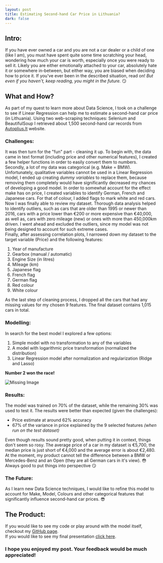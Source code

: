 ```yaml
---
layout: post
title: Estimating Second-hand Car Price in Lithuania? 
dark: false
---
```


## Intro:
If you have ever owned a car and you are not a car dealer or a child of one (like I am), you must have spent quite some time scratching your head, wondering how much your car is worth, especially once you were ready to sell it. Likely you are either emotionally attached to your car, absolutely hate it or somewhere in-between, but either way, you are biased when deciding how to price it.
If you've ever been in the described situation, read on! *But even if you haven't, keep reading, you might in the future.* :smirk:

## What and How?
As part of my quest to learn more about Data Science, I took on a challenge to see if Linear Regression can help me to estimate a second-hand car price (in Lithuania). Using two web-scraping techniques: Selenium and BeautifulSoup I retrieved about 1,500 second-hand car records from [Autoplius.lt](https://en.autoplius.lt/) website.   

### Challenges:
It was then turn for the "fun" part - cleaning it up. To begin with, the data came in text format (including price and other numerical features), I created a few helper functions in order to easily convert them to numbers. Secondly, a lot of my data was categorical (e.g. Make = BMW). Unfortunately, qualitative variables cannot be used in a Linear Regression model, I ended up creating *dummy variables* to replace them, because removing them completely would have significantly decreased my chances of developing a good model.   In order to somewhat account for the effect make has on price, I created variables to identify German, French and Japanese cars. For that of colour, I added flags to mark white and red cars.  
Now I was finally able to review my dataset. Thorough data analysis helped to identify outliers, such as cars that are older than 1995 or newer than 2016, cars with a price lower than €200 or more expensive than €40,000, as well as, cars with zero mileage (new) or ones with more than 450,000km driven. I went ahead and excluded the outliers, since my model was not being designed to account for such extreme cases.   
Finally, after assessing correlation plots, I narrowed down my dataset to the target variable (Price) and the following features:
1. Year of manufacture
2. Gearbox (manual / automatic)
3. Engine Size (in litres)
4. Mileage (km)
5. Japanese flag
6. French flag
7. German flag
8. Red colour
9. White colour

As the last step of cleaning process, I dropped all the cars that had any missing values for my chosen 9 features. The final dataset contains 1,015 cars in total.

### Modelling:
In search for the best model I explored a few options:
1. Simple model with no transformation to any of the variables
2. A model with logarithmic price transformation (normalized the distribution)
3. Linear Regression model after normalization and regularization (Ridge and Lasso)  
 
**Number 2 won the race!**

![Missing Image]({{"/assets/Price_Transformation.png"|https://github.com/mastaus/mastaus.github.io/blob/master/assets/images/Price_Transformation.png"}})

### Results:
The model was trained on 70% of the dataset, while the remaining 30% was used to test it. The results were better than expected (given the challenges):  
* Price estimate at around 62% accuracy
* 67% of the variance in price explained by the 9 selected features *(when run on the test dataset)*

Even though results sound pretty good, when putting it in context, things don't seem so rosy. The average price of a car in my dataset is €5,700, the median price is just short of €4,000 and the average error is about €2,480. At the moment, my product cannot tell the difference between a BMW or Mercedes-Benz and an Open (they are all German cars in it's view). :flushed:   
Always good to put things into perspective :smirk:  

### The Future:
As I learn new Data Science techniques, I would like to refine this model to account for Make, Model, Colours and other categorical features that significantly influence second-hand car prices. :sunglasses:

## The Product:   
If you would like to see my code or play around with the model itself, checkout my [GitHub page](https://github.com/mastaus/metis_projects/tree/master/Car_Price_Estimation).   
If you would like to see my final presentation [click here](https://docs.google.com/presentation/d/1AWq3BJ6FTHG31dSinrZBUF_bDULnI8BUTrLn_kL36Q0/edit#slide=id.p).
### I hope you enjoyed my post. Your feedback would be much appreciated!
